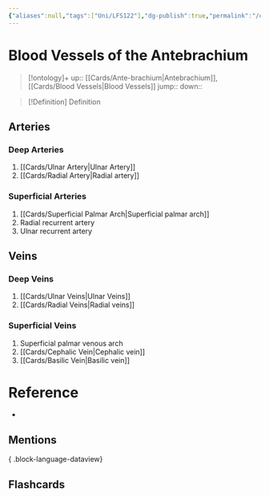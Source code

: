 ```yaml
---
{"aliases":null,"tags":["Uni/LFS122"],"dg-publish":true,"permalink":"/cards/blood-vessels-of-the-antebrachium/","dgPassFrontmatter":true}
---
```


# Blood Vessels of the Antebrachium

> [!ontology]+
> up:: [[Cards/Ante-brachium\|Antebrachium]], [[Cards/Blood Vessels\|Blood Vessels]]
> jump:: 
> down:: 

> [!Definition] Definition

## Arteries

### Deep Arteries

1. [[Cards/Ulnar Artery\|Ulnar Artery]]
2. [[Cards/Radial Artery\|Radial artery]]

### Superficial Arteries

1. [[Cards/Superficial Palmar Arch\|Superficial palmar arch]]
2. Radial recurrent artery
3. Ulnar recurrent artery

## Veins

### Deep Veins

1. [[Cards/Ulnar Veins\|Ulnar Veins]]
2. [[Cards/Radial Veins\|Radial veins]]

### Superficial Veins

1. Superficial palmar venous arch
2. [[Cards/Cephalic Vein\|Cephalic vein]]
3. [[Cards/Basilic Vein\|Basilic vein]]

# Reference

- 

## Mentions


{ .block-language-dataview}

## Flashcards